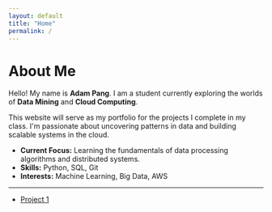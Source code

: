 ```yaml
---
layout: default
title: "Home"
permalink: /
---
```


# About Me

Hello! My name is **Adam Pang**. I am a student currently exploring the worlds of **Data Mining** and **Cloud Computing**.

This website will serve as my portfolio for the projects I complete in my class. I'm passionate about uncovering patterns in data and building scalable systems in the cloud.

- **Current Focus:** Learning the fundamentals of data processing algorithms and distributed systems.  
- **Skills:** Python, SQL, Git  
- **Interests:** Machine Learning, Big Data, AWS

---

- [Project 1](project1.md)
